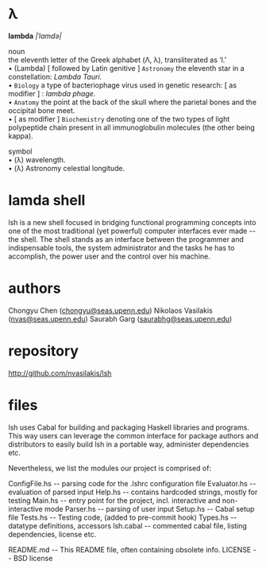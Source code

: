 # λ

 **lambda** *|ˈlamdə|*

noun  
the eleventh letter of the Greek alphabet (Λ, λ), transliterated as ‘l.’  
• (Lambda) [ followed by Latin genitive ] `Astronomy` the eleventh star in a constellation: *Lambda Tauri*.  
• `Biology` a type of bacteriophage virus used in genetic research: [ as modifier ] : *lambda phage*.  
• `Anatomy` the point at the back of the skull where the parietal bones and the occipital bone meet.  
• [ as modifier ] `Biochemistry` denoting one of the two types of light polypeptide chain present in all immunoglobulin molecules (the other being kappa).  

symbol  
• (λ) wavelength.  
• (λ) Astronomy celestial longitude.  

# lamda shell

lsh is a  new shell focused in bridging  functional programming concepts
into one of the most traditional (yet powerful) computer interfaces ever
made  --  the shell.  The  shell  stands  as  an interface  between  the
programmer  and indispensable  tools, the  system administrator  and the
tasks he  has to  accomplish, the  power user and  the control  over his
machine.

# authors

Chongyu Chen        (chongyu@seas.upenn.edu)
Nikolaos Vasilakis  (nvas@seas.upenn.edu)
Saurabh Garg        (saurabhg@seas.upenn.edu)

# repository

http://github.com/nvasilakis/lsh

# files

lsh  uses  Cabal  for  building  and  packaging  Haskell  libraries  and
programs. This way  users can leverage the common  interface for package
authors  and  distributors  to  easily  build lsh  in  a  portable  way,
administer dependencies etc.

Nevertheless, we list the modules our project is comprised of:

 ConfigFile.hs    -- parsing code for the .lshrc configuration file
 Evaluator.hs     -- evaluation of parsed input
 Help.hs          -- contains hardcoded strings, mostly for testing
 Main.hs          -- entry point for the project, incl. interactive and non-interactive mode
 Parser.hs        -- parsing of user input
 Setup.hs         -- Cabal setup file
 Tests.hs         -- Testing code, (added to pre-commit hook)
 Types.hs         -- datatype definitions, accessors 
 lsh.cabal        -- commented cabal file, listing dependencies, license etc.

 README.md        -- This README file, often containing obsolete info.
 LICENSE          -- BSD license
